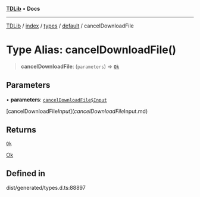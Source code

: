 [**TDLib**](../../../../../../README.md) • **Docs**

***

[TDLib](../../../../../../modules.md) / [index](../../../../../README.md) / [types](../../../README.md) / [default](../README.md) / cancelDownloadFile

# Type Alias: cancelDownloadFile()

> **cancelDownloadFile**: (`parameters`) => [`Ok`](Ok.md)

## Parameters

• **parameters**: [`cancelDownloadFile$Input`](cancelDownloadFile$Input.md)

[cancelDownloadFile$Input](cancelDownloadFile$Input.md)

## Returns

[`Ok`](Ok.md)

[Ok](Ok.md)

## Defined in

dist/generated/types.d.ts:88897

